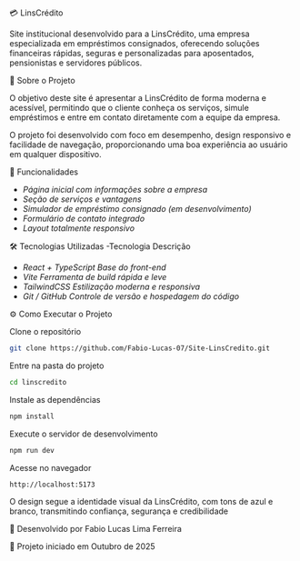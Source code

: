 💳 LinsCrédito

Site institucional desenvolvido para a LinsCrédito, uma empresa especializada em empréstimos consignados, oferecendo soluções financeiras rápidas, seguras e personalizadas para aposentados, pensionistas e servidores públicos.


🚀 Sobre o Projeto

O objetivo deste site é apresentar a LinsCrédito de forma moderna e acessível, permitindo que o cliente conheça os serviços, simule empréstimos e entre em contato diretamente com a equipe da empresa.

O projeto foi desenvolvido com foco em desempenho, design responsivo e facilidade de navegação, proporcionando uma boa experiência ao usuário em qualquer dispositivo.


🧩 Funcionalidades

- *Página inicial com informações sobre a empresa*
- *Seção de serviços e vantagens*
- *Simulador de empréstimo consignado (em desenvolvimento)*
- *Formulário de contato integrado*
- *Layout totalmente responsivo*


🛠️ Tecnologias Utilizadas
-Tecnologia	Descrição
- *React + TypeScript	Base do front-end*
- *Vite	Ferramenta de build rápida e leve*
- *TailwindCSS	Estilização moderna e responsiva*
- *Git / GitHub	Controle de versão e hospedagem do código*


⚙️ Como Executar o Projeto

Clone o repositório
```bash
git clone https://github.com/Fabio-Lucas-07/Site-LinsCredito.git
```

Entre na pasta do projeto

```bash
cd linscredito
```

Instale as dependências
```bash
npm install
```

Execute o servidor de desenvolvimento
```bash
npm run dev
```

Acesse no navegador
```bash
http://localhost:5173
```
O design segue a identidade visual da LinsCrédito, com tons de azul e branco, transmitindo confiança, segurança e credibilidade

🧠 Desenvolvido por
Fabio Lucas Lima Ferreira

📅 Projeto iniciado em Outubro de 2025
